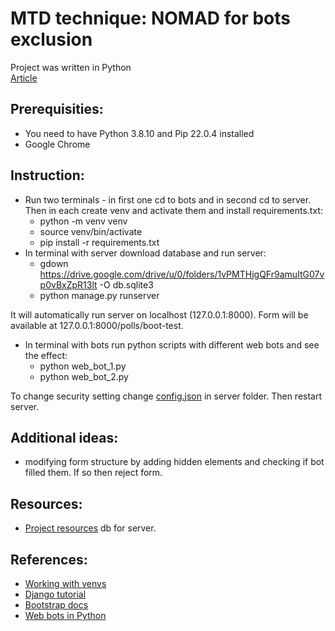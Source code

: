# MTD technique: NOMAD for bots exclusion

Project was written in Python \
[Article](https://www.overleaf.com/read/ypkjrmgmgvqh)

## Prerequisities:
- You need to have Python 3.8.10 and Pip 22.0.4 installed
- Google Chrome

## Instruction:
- Run two terminals - in first one cd to bots and in second cd to server. Then in each create venv and activate them and install requirements.txt:
    - python -m venv venv
    - source venv/bin/activate
    - pip install -r requirements.txt
- In terminal with server download database and run server:
    - gdown https://drive.google.com/drive/u/0/folders/1vPMTHjgQFr9amuItG07vp0vBxZpR13lt -O db.sqlite3
    - python manage.py runserver

It will automatically run server on localhost (127.0.0.1:8000). Form will be available at 127.0.0.1:8000/polls/boot-test.

- In terminal with bots run python scripts with different web bots and see the effect:
    - python web_bot_1.py
    - python web_bot_2.py

To change security setting change [config.json](server/config.json) in server folder. Then restart server.

## Additional ideas:
- modifying form structure by adding hidden elements and checking if bot filled them. If so then reject form.

## Resources:
- [Project resources](https://drive.google.com/drive/folders/1vPMTHjgQFr9amuItG07vp0vBxZpR13lt?usp=sharing) db for server.

## References:
- [Working with venvs](https://realpython.com/python-virtual-environments-a-primer/)
- [Django tutorial](https://docs.djangoproject.com/en/4.0/intro/tutorial01/)
- [Bootstrap docs](https://getbootstrap.com/docs/5.0/getting-started/introduction/)
- [Web bots in Python](https://medium.com/swlh/introduction-to-selenium-create-a-web-bot-with-python-cd59a741fdae)
